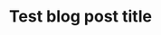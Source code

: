 ---
title: Test blog post title 
thumbnail: 
thumbnail_x: 0.5
thumbnail_y: 0.5
tags:
  - 
createdAt: 2023-07-12T17:30:29+07:00
updatedAt: 2023-07-12T17:37:13+07:00
---